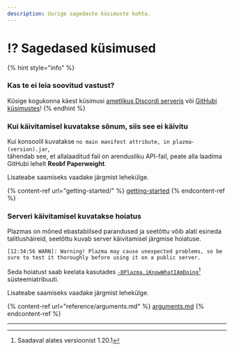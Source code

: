 ```yaml
---
description: Uurige sagedaste küsimuste kohta.
---
```


# ⁉️ Sagedased küsimused

{% hint style="info" %}

### Kas te ei leia soovitud vastust?

Küsige kogukonna käest küsimusi [ametlikus Discordi serveris](https://discord.gg/MmfC52K8A8) või [GitHubi küsimustes](https://github.com/PlazmaMC/PlazmaBukkit/issues)!
{% endhint %}

### Kui käivitamisel kuvatakse sõnum, siis see ei käivitu

Kui konsoolil kuvatakse `no main manifest attribute, in plazma-(version).jar`,\
tähendab see, et allalaaditud fail on arendusliku API-fail, peate alla laadima GitHubi lehelt **Reobf Paperweight**.

Lisateabe saamiseks vaadake järgmist lehekülge.

{% content-ref url="getting-started/" %}
[getting-started](getting-started#id-2)
{% endcontent-ref %}

### Serveri käivitamisel kuvatakse hoiatus

Plazmas on mõned ebastabiilsed parandused ja seetõttu võib alati esineda talitlushäireid, seetõttu kuvab server käivitamisel järgmise hoiatuse.

```log
[12:34:56 WARN]: Warning! Plazma may cause unexpected problems, so be sure to test it thoroughly before using it on a public server.
```

Seda hoiatust saab keelata kasutades [`-DPlazma.iKnowWhatIAmDoing`](#user-content-fn-1)[^1] süsteemiatribuuti.

Lisateabe saamiseks vaadake järgmist lehekülge.

{% content-ref url="reference/arguments.md" %}
[arguments.md](reference/arguments.md#plazma.iknowwhatiamdoing)
{% endcontent-ref %}

***

[^1]: Saadaval alates versioonist 1.20.1

